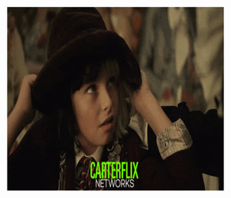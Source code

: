 <img src="https://raw.githubusercontent.com/carterflixmedia/cflxhub/main/cflxntwks.gif" alt="Trulli" width="800" height="427">
